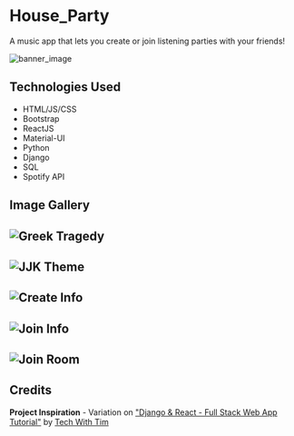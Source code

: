 # House_Party
A music app that lets you create or join listening parties with your friends! 

![banner_image](https://i.imgur.com/S8I1QNd.png)

## Technologies Used
* HTML/JS/CSS
* Bootstrap
* ReactJS
* Material-UI
* Python
* Django
* SQL
* Spotify API

## Image Gallery
![Greek Tragedy](https://i.imgur.com/Sp3PZLF.png)
---
![JJK Theme](https://i.imgur.com/mjyX2hq.png)
---
![Create Info](https://i.imgur.com/40MJU9n.png)
---
![Join Info](https://i.imgur.com/3b4DLpl.png)
---
![Join Room](https://i.imgur.com/16cbukD.png)
---

## Credits
**Project Inspiration** - Variation on ["Django & React - Full Stack Web App Tutorial"](https://www.youtube.com/watch?v=JD-age0BPVo&list=PLzMcBGfZo4-kCLWnGmK0jUBmGLaJxvi4j) by [Tech With Tim](https://www.youtube.com/@TechWithTim)